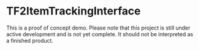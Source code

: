 # TF2ItemTrackingInterface
This is a proof of concept demo. Please note that this project is still under active development and is not yet complete. It should not be interpreted as a finished product.
